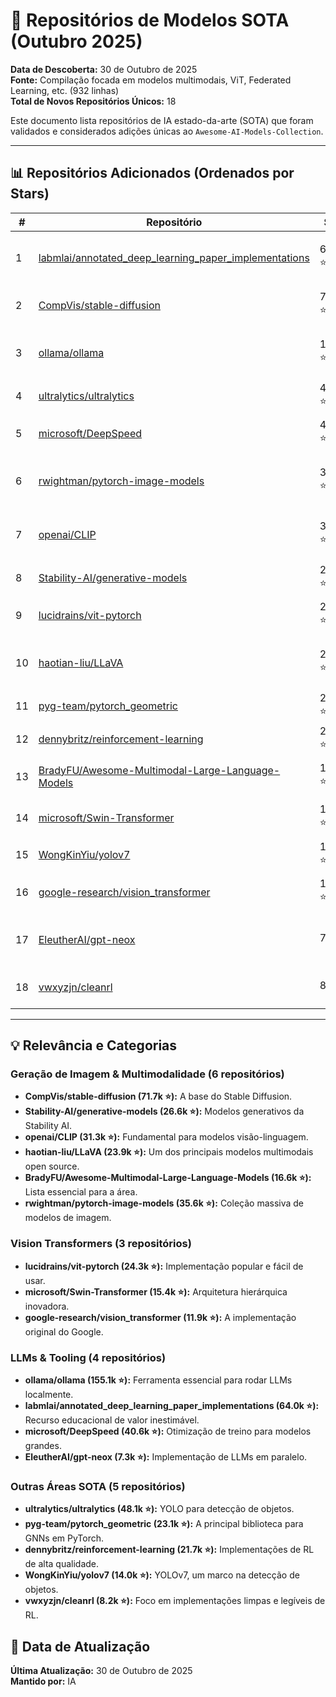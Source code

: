# 🚀 Repositórios de Modelos SOTA (Outubro 2025)

**Data de Descoberta:** 30 de Outubro de 2025  
**Fonte:** Compilação focada em modelos multimodais, ViT, Federated Learning, etc. (932 linhas)  
**Total de Novos Repositórios Únicos:** 18

Este documento lista repositórios de IA estado-da-arte (SOTA) que foram validados e considerados adições únicas ao `Awesome-AI-Models-Collection`.

---

## 📊 Repositórios Adicionados (Ordenados por Stars)

| # | Repositório | Stars | Categoria | Descrição |
|---|---|---|---|---|
| 1 | [labmlai/annotated_deep_learning_paper_implementations](https://github.com/labmlai/annotated_deep_learning_paper_implementations) | 64.0k ⭐ | Implementações de Papers | 60+ implementações de papers de DL com notas lado a lado. |
| 2 | [CompVis/stable-diffusion](https://github.com/CompVis/stable-diffusion) | 71.7k ⭐ | Geração de Imagem | Modelo de difusão latente text-to-image. |
| 3 | [ollama/ollama](https://github.com/ollama/ollama) | 155.1k ⭐ | LLM Tooling | Ferramenta para rodar LLMs (Gemma, Llama, etc.) localmente. |
| 4 | [ultralytics/ultralytics](https://github.com/ultralytics/ultralytics) | 48.1k ⭐ | Detecção de Objetos | Ultralytics YOLO. |
| 5 | [microsoft/DeepSpeed](https://github.com/microsoft/DeepSpeed) | 40.6k ⭐ | Otimização de Treino | Biblioteca de otimização de deep learning. |
| 6 | [rwightman/pytorch-image-models](https://github.com/rwightman/pytorch-image-models) | 35.6k ⭐ | Modelos de Imagem | A maior coleção de encoders/backbones de imagem em PyTorch. |
| 7 | [openai/CLIP](https://github.com/openai/CLIP) | 31.3k ⭐ | Visão-Linguagem | Modelo de pré-treinamento contrastivo linguagem-imagem. |
| 8 | [Stability-AI/generative-models](https://github.com/Stability-AI/generative-models) | 26.6k ⭐ | Geração de Imagem | Modelos generativos da Stability AI. |
| 9 | [lucidrains/vit-pytorch](https://github.com/lucidrains/vit-pytorch) | 24.3k ⭐ | Vision Transformer | Implementação do Vision Transformer em PyTorch. |
| 10 | [haotian-liu/LLaVA](https://github.com/haotian-liu/LLaVA) | 23.9k ⭐ | Multimodal LLM | Visual Instruction Tuning (LLaVA) para capacidades nível GPT-4V. |
| 11 | [pyg-team/pytorch_geometric](https://github.com/pyg-team/pytorch_geometric) | 23.1k ⭐ | Graph Neural Networks | Biblioteca de GNN para PyTorch. |
| 12 | [dennybritz/reinforcement-learning](https://github.com/dennybritz/reinforcement-learning) | 21.7k ⭐ | Reinforcement Learning | Implementação de algoritmos de RL. |
| 13 | [BradyFU/Awesome-Multimodal-Large-Language-Models](https://github.com/BradyFU/Awesome-Multimodal-Large-Language-Models) | 16.6k ⭐ | Multimodal LLM | Lista Awesome de avanços em Multimodal LLMs. |
| 14 | [microsoft/Swin-Transformer](https://github.com/microsoft/Swin-Transformer) | 15.4k ⭐ | Vision Transformer | Implementação oficial do Swin Transformer. |
| 15 | [WongKinYiu/yolov7](https://github.com/WongKinYiu/yolov7) | 14.0k ⭐ | Detecção de Objetos | Implementação do paper YOLOv7. |
| 16 | [google-research/vision_transformer](https://github.com/google-research/vision_transformer) | 11.9k ⭐ | Vision Transformer | Implementação oficial do Vision Transformer. |
| 17 | [EleutherAI/gpt-neox](https://github.com/EleutherAI/gpt-neox) | 7.3k ⭐ | LLM | Implementação de transformers autorregressivos paralelos. |
| 18 | [vwxyzjn/cleanrl](https://github.com/vwxyzjn/cleanrl) | 8.2k ⭐ | Reinforcement Learning | Implementação de alta qualidade de algoritmos de RL. |

---

## 💡 Relevância e Categorias

### Geração de Imagem & Multimodalidade (6 repositórios)
- **CompVis/stable-diffusion (71.7k ⭐):** A base do Stable Diffusion.
- **Stability-AI/generative-models (26.6k ⭐):** Modelos generativos da Stability AI.
- **openai/CLIP (31.3k ⭐):** Fundamental para modelos visão-linguagem.
- **haotian-liu/LLaVA (23.9k ⭐):** Um dos principais modelos multimodais open source.
- **BradyFU/Awesome-Multimodal-Large-Language-Models (16.6k ⭐):** Lista essencial para a área.
- **rwightman/pytorch-image-models (35.6k ⭐):** Coleção massiva de modelos de imagem.

### Vision Transformers (3 repositórios)
- **lucidrains/vit-pytorch (24.3k ⭐):** Implementação popular e fácil de usar.
- **microsoft/Swin-Transformer (15.4k ⭐):** Arquitetura hierárquica inovadora.
- **google-research/vision_transformer (11.9k ⭐):** A implementação original do Google.

### LLMs & Tooling (4 repositórios)
- **ollama/ollama (155.1k ⭐):** Ferramenta essencial para rodar LLMs localmente.
- **labmlai/annotated_deep_learning_paper_implementations (64.0k ⭐):** Recurso educacional de valor inestimável.
- **microsoft/DeepSpeed (40.6k ⭐):** Otimização de treino para modelos grandes.
- **EleutherAI/gpt-neox (7.3k ⭐):** Implementação de LLMs em paralelo.

### Outras Áreas SOTA (5 repositórios)
- **ultralytics/ultralytics (48.1k ⭐):** YOLO para detecção de objetos.
- **pyg-team/pytorch_geometric (23.1k ⭐):** A principal biblioteca para GNNs em PyTorch.
- **dennybritz/reinforcement-learning (21.7k ⭐):** Implementações de RL de alta qualidade.
- **WongKinYiu/yolov7 (14.0k ⭐):** YOLOv7, um marco na detecção de objetos.
- **vwxyzjn/cleanrl (8.2k ⭐):** Foco em implementações limpas e legíveis de RL.

## 📅 Data de Atualização

**Última Atualização:** 30 de Outubro de 2025  
**Mantido por:** IA
